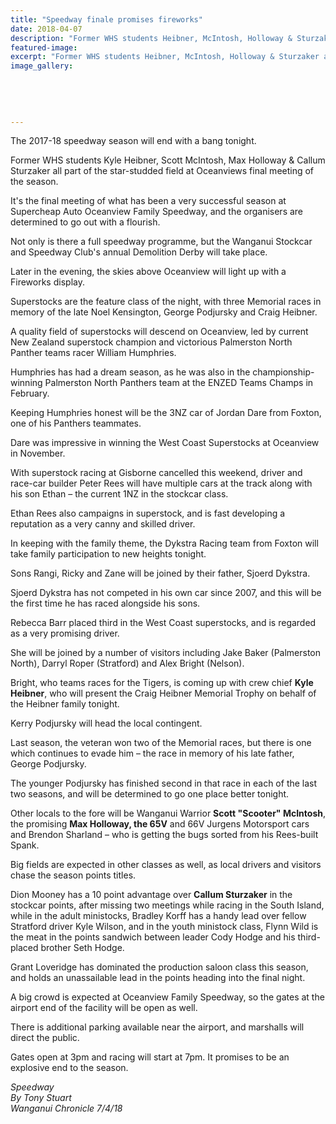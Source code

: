 ```yaml
---
title: "Speedway finale promises fireworks"
date: 2018-04-07
description: "Former WHS students Heibner, McIntosh, Holloway & Sturzaker all part of the star-studded field..."
featured-image: 
excerpt: "Former WHS students Heibner, McIntosh, Holloway & Sturzaker all part of the star-studded field at Oceanviews final meeting of the season."
image_gallery:
    
    
    
    
    
---
```


<p class="element element-paragraph">The 2017-18 speedway season will end with a bang tonight.</p>
<p class="element element-paragraph">Former WHS students Kyle Heibner, Scott McIntosh, Max Holloway &amp; Callum Sturzaker all part of the star-studded field at Oceanviews final meeting of the season.</p>
<p class="element element-paragraph">It's the final meeting of what has been a very successful season at Supercheap Auto Oceanview Family Speedway, and the organisers are determined to go out with a flourish.</p>
<p class="element element-paragraph">Not only is there a full speedway programme, but the Wanganui Stockcar and Speedway Club's annual Demolition Derby will take place.</p>
<p class="element element-paragraph">Later in the evening, the skies above Oceanview will light up with a Fireworks display.</p>
<p class="element element-paragraph">Superstocks are the feature class of the night, with three Memorial races in memory of the late Noel Kensington, George Podjursky and Craig Heibner.</p>
<p class="element element-paragraph">A quality field of superstocks will descend on Oceanview, led by current New Zealand superstock champion and victorious Palmerston North Panther teams racer William Humphries.</p>
<p class="element element-paragraph">Humphries has had a dream season, as he was also in the championship-winning Palmerston North Panthers team at the ENZED Teams Champs in February.</p>
<p class="element element-paragraph">Keeping Humphries honest will be the 3NZ car of Jordan Dare from Foxton, one of his Panthers teammates.</p>
<p class="element element-paragraph">Dare was impressive in winning the West Coast Superstocks at Oceanview in November.</p>
<p class="element element-paragraph">With superstock racing at Gisborne cancelled this weekend, driver and race-car builder Peter Rees will have multiple cars at the track along with his son Ethan &ndash; the current 1NZ in the stockcar class.</p>
<p class="element element-paragraph">Ethan Rees also campaigns in superstock, and is fast developing a reputation as a very canny and skilled driver.</p>
<p class="element element-paragraph">In keeping with the family theme, the Dykstra Racing team from Foxton will take family participation to new heights tonight.</p>
<p class="element element-paragraph">Sons Rangi, Ricky and Zane will be joined by their father, Sjoerd Dykstra.</p>
<p class="element element-paragraph">Sjoerd Dykstra has not competed in his own car since 2007, and this will be the first time he has raced alongside his sons.</p>
<p class="element element-paragraph">Rebecca Barr placed third in the West Coast superstocks, and is regarded as a very promising driver.</p>
<p class="element element-paragraph">She will be joined by a number of visitors including Jake Baker (Palmerston North), Darryl Roper (Stratford) and Alex Bright (Nelson).</p>
<p class="element element-paragraph">Bright, who teams races for the Tigers, is coming up with crew chief <strong>Kyle Heibner</strong>, who will present the Craig Heibner Memorial Trophy on behalf of the Heibner family tonight.</p>
<p class="element element-paragraph">Kerry Podjursky will head the local contingent.</p>
<p class="element element-paragraph">Last season, the veteran won two of the Memorial races, but there is one which continues to evade him &ndash; the race in memory of his late father, George Podjursky.</p>
<p class="element element-paragraph">The younger Podjursky has finished second in that race in each of the last two seasons, and will be determined to go one place better tonight.</p>
<p class="element element-paragraph">Other locals to the fore will be Wanganui Warrior <strong>Scott "Scooter" McIntosh</strong>, the promising <strong>Max Holloway, the 65V</strong> and 66V Jurgens Motorsport cars and Brendon Sharland &ndash; who is getting the bugs sorted from his Rees-built Spank.</p>
<p class="element element-paragraph">Big fields are expected in other classes as well, as local drivers and visitors chase the season points titles.</p>
<p class="element element-paragraph">Dion Mooney has a 10 point advantage over <strong>Callum Sturzaker</strong> in the stockcar points, after missing two meetings while racing in the South Island, while in the adult ministocks, Bradley Korff has a handy lead over fellow Stratford driver Kyle Wilson, and in the youth ministock class, Flynn Wild is the meat in the points sandwich between leader Cody Hodge and his third-placed brother Seth Hodge.</p>
<p class="element element-paragraph">Grant Loveridge has dominated the production saloon class this season, and holds an unassailable lead in the points heading into the final night.</p>
<p class="element element-paragraph">A big crowd is expected at Oceanview Family Speedway, so the gates at the airport end of the facility will be open as well.</p>
<p class="element element-paragraph">There is additional parking available near the airport, and marshalls will direct the public.</p>
<p class="element element-paragraph">Gates open at 3pm and racing will start at 7pm. It promises to be an explosive end to the season.</p>
<p class="element element-paragraph"><em>Speedway</em><br /><em>By Tony Stuart</em><br /><em>Wanganui Chronicle 7/4/18</em></p>

